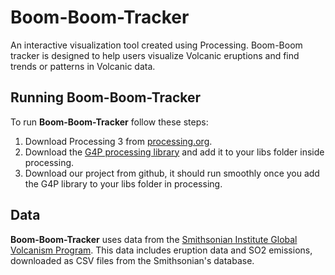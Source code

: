 # Boom-Boom-Tracker

An interactive visualization tool created using Processing. Boom-Boom tracker is designed to help users visualize Volcanic eruptions and find trends or patterns in Volcanic data. 

## Running Boom-Boom-Tracker

To run **Boom-Boom-Tracker** follow these steps:

1. Download Processing 3 from [processing.org](https://processing.org).
2. Download the [G4P processing library](http://www.lagers.org.uk/g4p/download.html) and add it to your libs folder inside processing.
3. Download our project from github, it should run smoothly once you add the G4P library to your libs folder in processing.

## Data

**Boom-Boom-Tracker** uses data from the [Smithsonian Institute Global Volcanism Program](http://volcano.si.edu). This data includes eruption data and SO2 emissions, downloaded as CSV files from the Smithsonian's database. 
